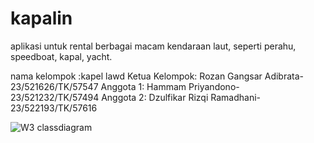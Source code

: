 # kapalin
aplikasi untuk rental berbagai macam kendaraan laut, seperti perahu, speedboat, kapal, yacht.

nama kelompok :kapel lawd
Ketua Kelompok: Rozan Gangsar Adibrata-23/521626/TK/57547
Anggota 1: Hammam Priyandono-23/521232/TK/57494
Anggota 2: Dzulfikar Rizqi Ramadhani-23/522193/TK/57616

![W3 classdiagram](https://github.com/user-attachments/assets/21dc82d1-6c7f-4e25-9784-fc340b637fdc)
